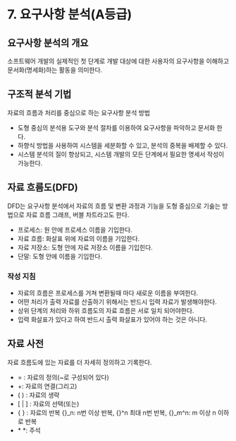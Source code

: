 # 7. 요구사항 분석(A등급)
## 요구사항 분석의 개요
소프트웨어 개발의 실제적인 첫 단계로 개발 대상에 대한 사용자의 요구사항을 이해하고 문서화(명세화)하는 활동을 의미한다.

## 구조적 분석 기법
자료의 흐름과 처리를 중심으로 하는 요구사항 분석 방법
- 도형 중심의 분석용 도구와 분석 절차를 이용하여 요구사항을 파악하고 문서화 한다.
- 하향식 방법을 사용하여 시스템을 세분화할 수 있고, 분석의 중복을 배제할 수 있다.
- 시스템 분석의 질이 향상되고, 시스템 개발의 모든 단계에서 필요한 명세서 작성이 가능한다.

## 자료 흐름도(DFD)
DFD는 요구사항 분석에서 자료의 흐름 및 변환 과정과 기능을 도형 중심으로 기숧는 방법으로 자료 흐름 그래프, 버블 차트라고도 한다.
- 프로세스: 원 안에 프로세스 이름을 기입한다.
- 자료 흐름: 화살표 위에 자료의 이름을 기입한다.
- 자료 저장소: 도형 안에 자료 저장소 이름을 기입힌다.
- 단말: 도형 안에 이름을 기입한다.
### 작성 지침
- 자료의 흐름은 프로세스를 거쳐 변환될때 마다 새로운 이름을 부여한다.
- 어떤 처리가 출력 자료를 산출하기 위해서는 반드시 입력 자료가 발생해야한다.
- 상위 단계의 처리와 하위 흐름도의 자료 흐름은 서로 일치 되어야한다.
- 입력 화살표가 있다고 하여 반드시 출력 화살표가 있어야 하는 것은 아니다.

## 자료 사전
자료 흐름도에 있는 자료를 더 자세히 정의하고 기록한다.
- = : 자료의 정의(~로 구성되어 있다)
- +: 자료의 연결(그리고)
- ( ) : 자료의 생략
- [ | ] : 자료의 선택(또는)
- { } : 자료의 반복 {}_n: n번 이상 반복, {}^n 최대 n번 반복, {}_m^n: m 이상 n 이하로 반복
- \* \*: 주석
